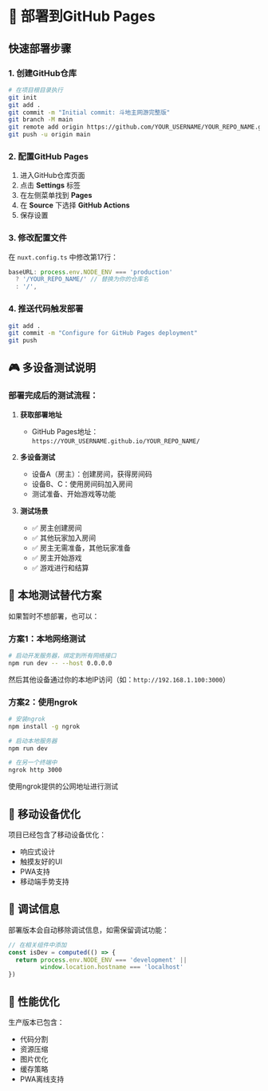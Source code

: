# 🚀 部署到GitHub Pages

## 快速部署步骤

### 1. 创建GitHub仓库
```bash
# 在项目根目录执行
git init
git add .
git commit -m "Initial commit: 斗地主网游完整版"
git branch -M main
git remote add origin https://github.com/YOUR_USERNAME/YOUR_REPO_NAME.git
git push -u origin main
```

### 2. 配置GitHub Pages
1. 进入GitHub仓库页面
2. 点击 **Settings** 标签
3. 在左侧菜单找到 **Pages**
4. 在 **Source** 下选择 **GitHub Actions**
5. 保存设置

### 3. 修改配置文件
在 `nuxt.config.ts` 中修改第17行：
```typescript
baseURL: process.env.NODE_ENV === 'production' 
  ? '/YOUR_REPO_NAME/' // 替换为你的仓库名
  : '/',
```

### 4. 推送代码触发部署
```bash
git add .
git commit -m "Configure for GitHub Pages deployment"
git push
```

## 🎮 多设备测试说明

### 部署完成后的测试流程：

1. **获取部署地址**
   - GitHub Pages地址：`https://YOUR_USERNAME.github.io/YOUR_REPO_NAME/`

2. **多设备测试**
   - 设备A（房主）：创建房间，获得房间码
   - 设备B、C：使用房间码加入房间
   - 测试准备、开始游戏等功能

3. **测试场景**
   - ✅ 房主创建房间
   - ✅ 其他玩家加入房间  
   - ✅ 房主无需准备，其他玩家准备
   - ✅ 房主开始游戏
   - ✅ 游戏进行和结算

## 🔧 本地测试替代方案

如果暂时不想部署，也可以：

### 方案1：本地网络测试
```bash
# 启动开发服务器，绑定到所有网络接口
npm run dev -- --host 0.0.0.0
```
然后其他设备通过你的本地IP访问（如：`http://192.168.1.100:3000`）

### 方案2：使用ngrok
```bash
# 安装ngrok
npm install -g ngrok

# 启动本地服务器
npm run dev

# 在另一个终端中
ngrok http 3000
```
使用ngrok提供的公网地址进行测试

## 📱 移动设备优化

项目已经包含了移动设备优化：
- 响应式设计
- 触摸友好的UI
- PWA支持
- 移动端手势支持

## 🐛 调试信息

部署版本会自动移除调试信息，如需保留调试功能：
```typescript
// 在相关组件中添加
const isDev = computed(() => {
  return process.env.NODE_ENV === 'development' || 
         window.location.hostname === 'localhost'
})
```

## 🚀 性能优化

生产版本已包含：
- 代码分割
- 资源压缩
- 图片优化
- 缓存策略
- PWA离线支持
